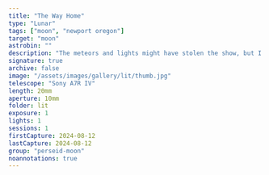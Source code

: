 ```yaml
---
title: "The Way Home"
type: "Lunar"
tags: ["moon", "newport oregon"]
target: "moon"
astrobin: ""
description: "The meteors and lights might have stolen the show, but I'm still a big fan of the moon. Here are some pre-Perseid appearances before it's early 10:30pm bedtime: the way home."
signature: true
archive: false
image: "/assets/images/gallery/lit/thumb.jpg"
telescope: "Sony A7R IV"
length: 20mm
aperture: 10mm
folder: lit
exposure: 1
lights: 1
sessions: 1
firstCapture: 2024-08-12
lastCapture: 2024-08-12
group: "perseid-moon"
noannotations: true
---
```

